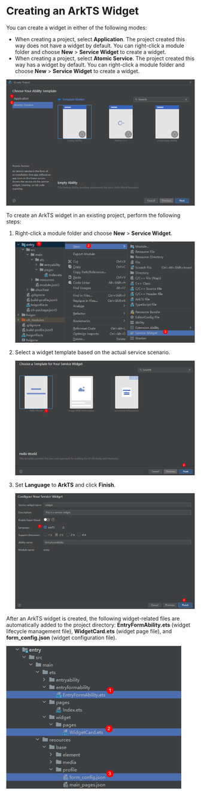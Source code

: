 # Creating an ArkTS Widget

You can create a widget in either of the following modes:

- When creating a project, select **Application**. The project created this way does not have a widget by default. You can right-click a module folder and choose **New** > **Service Widget** to create a widget.
- When creating a project, select **Atomic Service**. The project created this way has a widget by default. You can right-click a module folder and choose **New** > **Service Widget** to create a widget.

![WidgetCreateProject](figures/WidgetCreateProject.png)

To create an ArkTS widget in an existing project, perform the following steps:

1. Right-click a module folder and choose **New** > **Service Widget**.
   
   ![WidgetProjectCreate1](figures/WidgetProjectCreate1.png)
   
2. Select a widget template based on the actual service scenario.

   ![WidgetProjectCreate2](figures/WidgetProjectCreate2.png)

3. Set **Language** to **ArkTS** and click **Finish**.

   ![WidgetProjectCreate3](figures/WidgetProjectCreate3.png)

After an ArkTS widget is created, the following widget-related files are automatically added to the project directory: **EntryFormAbility.ets** (widget lifecycle management file), **WidgetCard.ets** (widget page file), and **form_config.json** (widget configuration file).

![WidgetProjectView](figures/WidgetProjectView.png)